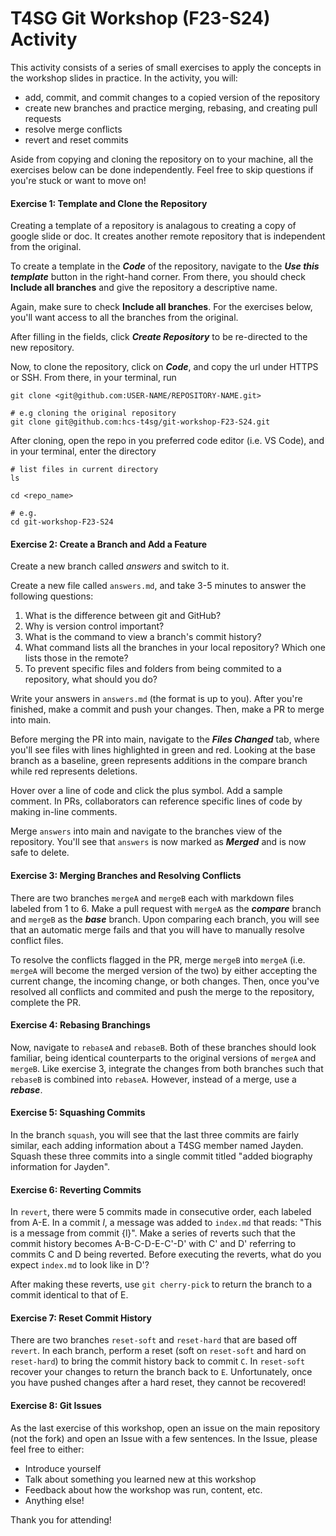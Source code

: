 # T4SG Git Workshop (F23-S24) Activity

This activity consists of a series of small exercises to apply the concepts in the workshop slides in practice. In the activity, you will:

- add, commit, and commit changes to a copied version of the repository
- create new branches and practice merging, rebasing, and creating pull requests
- resolve merge conflicts
- revert and reset commits

Aside from copying and cloning the repository on to your machine, all the exercises below can be done independently. Feel free to skip questions if you're stuck or want to move on!

#### Exercise 1: Template and Clone the Repository

Creating a template of a repository is analagous to creating a copy of google slide or doc. It creates another remote repository that is independent from the original.

To create a template in the **_Code_** of the repository, navigate to the **_Use this template_** button in the right-hand corner. From there, you should check **Include all branches** and give the repository a descriptive name.

Again, make sure to check **Include all branches**. For the exercises below, you'll want access to all the branches from the original.

After filling in the fields,
click **_Create Repository_** to be re-directed to the new repository.

Now, to clone the repository, click on **_Code_**, and copy the url under HTTPS or
SSH. From there, in your terminal, run

```
git clone <git@github.com:USER-NAME/REPOSITORY-NAME.git>

# e.g cloning the original repository
git clone git@github.com:hcs-t4sg/git-workshop-F23-S24.git
```

After cloning, open the repo in you preferred code editor (i.e. VS Code), and in your terminal, enter the directory

```
# list files in current directory
ls

cd <repo_name>

# e.g.
cd git-workshop-F23-S24
```

#### Exercise 2: Create a Branch and Add a Feature

Create a new branch called _answers_ and switch to it.

Create a new file called `answers.md`, and take 3-5 minutes to answer the following
questions:

1. What is the difference between git and GitHub?
2. Why is version control important?
3. What is the command to view a branch's commit history?
4. What command lists all the branches in your local repository? Which one lists those in the remote?
5. To prevent specific files and folders from being commited to a repository, what should you do?

Write your answers in `answers.md` (the format is up to you). After you're finished,
make a commit and push your changes. Then, make a PR to merge into main.

Before merging the PR into main, navigate to the **_Files Changed_** tab, where you'll see files with lines highlighted in
green and red. Looking at the base branch as a baseline, green represents additions in the compare branch while red represents deletions.

Hover over a line of code and click the plus symbol. Add a sample comment. In PRs, collaborators can reference specific lines of code by making in-line comments.

Merge `answers` into main and navigate to the branches view of the repository. You'll see that `answers` is now marked as **_Merged_** and is now safe to delete.

#### Exercise 3: Merging Branches and Resolving Conflicts

There are two branches `mergeA` and `mergeB` each with markdown files labeled from 1 to 6.
Make a pull request with `mergeA` as the **_compare_** branch and `mergeB` as the **_base_** branch.
Upon comparing each branch, you will see that an automatic merge fails and that you will have to
manually resolve conflict files.

To resolve the conflicts flagged in the PR, merge `mergeB` into
`mergeA` (i.e. `mergeA` will become the merged version of the two) by either accepting the current change,
the incoming change, or both changes. Then, once you've resolved all conflicts and commited and push the merge
to the repository, complete the PR.

#### Exercise 4: Rebasing Branchings

Now, navigate to `rebaseA` and `rebaseB`. Both of these branches should look familiar,
being identical counterparts to the original versions of `mergeA` and `mergeB`. Like exercise 3,
integrate the changes from both branches such that `rebaseB` is combined into `rebaseA`. However, instead
of a merge, use a **_rebase_**.

#### Exercise 5: Squashing Commits

In the branch `squash`, you will see that the last three commits are fairly similar, each adding information
about a T4SG member named Jayden. Squash these three commits into a single commit titled
"added biography information for Jayden".

#### Exercise 6: Reverting Commits 
In `revert`, there were 5 commits made in consecutive order, each labeled from A-E. 
In a commit *l*, a message was added to `index.md` that reads: "This is a message from commit {l}".
Make a series of reverts such that the commit history becomes A-B-C-D-E-C'-D' with C' and D'
referring to commits C and D being reverted. Before executing the reverts, what do you expect `index.md` to
look like in D'? 

After making these reverts, use `git cherry-pick` to return the branch to a commit identical to that of E.

#### Exercise 7: Reset Commit History
There are two branches `reset-soft` and `reset-hard` that are based off `revert`. 
In each branch, perform a reset (soft on `reset-soft` and hard on `reset-hard`) 
to bring the commit history back to commit `C`. In `reset-soft` recover your changes 
to return the branch back to `E`. Unfortunately, once you have pushed changes after a 
hard reset, they cannot be recovered!

#### Exercise 8: Git Issues
As the last exercise of this workshop, open an issue on the main repository (not the fork)
and open an Issue with a few sentences. In the Issue, please feel free to either: 
- Introduce yourself 
- Talk about something you learned new at this workshop
- Feedback about how the workshop was run, content, etc. 
- Anything else! 

Thank you for attending!
